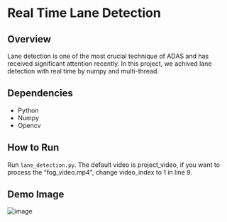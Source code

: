 # Real Time Lane Detection

## Overview
Lane detection is one of the most crucial technique of ADAS and has received significant attention recently. In this project, we achived lane detection with real time by numpy and multi-thread.

## Dependencies
* Python
* Numpy
* Opencv

## How to Run
Run `lane_detection.py`. The default video is project_video, if you want to process the "fog_video.mp4", change video_index to 1 in line 9.

## Demo Image

![image](https://github.com/nimadorostkar/realtime_lane_detection/blob/master/demo_img.jpg)

